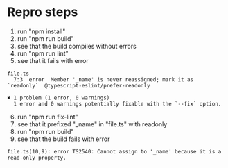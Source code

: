 # Repro steps

1. run "npm install"
2. run "npm run build"
3. see that the build compiles without errors
4. run "npm run lint"
5. see that it fails with error
```log
file.ts
  7:3  error  Member '_name' is never reassigned; mark it as `readonly`  @typescript-eslint/prefer-readonly

✖ 1 problem (1 error, 0 warnings)
  1 error and 0 warnings potentially fixable with the `--fix` option.

```
6. run "npm run fix-lint"
7. see that it prefixed "_name" in "file.ts" with readonly
8. run "npm run build"
9. see that the build fails with error
```log
file.ts(10,9): error TS2540: Cannot assign to '_name' because it is a read-only property.
```
